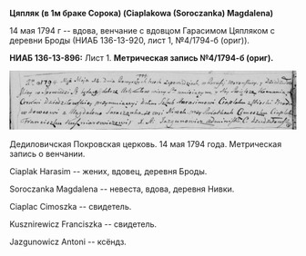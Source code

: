 **Цяпляк (в 1м браке Сорока) (Ciaplakowa (Soroczanka) Magdalena)**

14 мая 1794 г -- вдова, венчание с вдовцом Гарасимом Цяпляком с деревни
Броды (НИАБ 136-13-920, лист 1, №4/1794-б (ориг)).

**НИАБ 136-13-896:** Лист 1. **Метрическая запись №4/1794-б (ориг).**

![](./media/4d57566725c40160510c2506fac4efdc4e4f7656.png)

Дедиловичская Покровская церковь. 14 мая 1794 года. Метрическая запись о
венчании.

Ciaplak Harasim -- жених, вдовец, деревня Броды.

Soroczanka Magdalena -- невеста, вдова, деревня Нивки.

Ciaplac Cimoszka -- свидетель.

Kusznirewicz Franciszka -- свидетель.

Jazgunowicz Antoni -- ксёндз.
